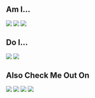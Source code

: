 ## Am I...
<img src="https://img.shields.io/badge/Busy%3F-No%20:P-orange?style=flat"> <img src="https://img.shields.io/badge/Curious%3F-Yes!%20:D-brightgreen?style=flat"> <img src="https://img.shields.io/badge/Interested%20In%20Learning%20Someting%3F-Always!%20:v-red?style=flat">

## Do I...
<img src="https://img.shields.io/badge/Wanna%20Chat%3F-Sure!%20;)-blue?style=flat"> <img src="https://img.shields.io/badge/Feel%20Like%20Doing%20Anything%3F-No%20:(-81a2b3?style=flat"> 

## Also Check Me Out On
<a href="https://www.facebook.com/my.sabil4"><img src="https://img.shields.io/badge/Facebook-my.sabil4-1877f2?style=flat&logo=facebook"></a> <a href="https://twitter.com/mysabil4"><img src="https://img.shields.io/badge/Twitter-@mysabil4-blue?style=flat&logo=twitter"></a> <a href="https://www.instagram.com/my.sabil4/"><img src="https://img.shields.io/badge/Instagram-@my.sabil4-ff3264?style=flat&logo=instagram"></a> <img src="https://img.shields.io/badge/Discord-NinjaByte%239397-5865f2?style=flat&logo=discord">
